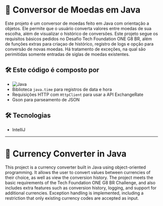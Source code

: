 # 💱 Conversor de Moedas em Java

Este projeto é um conversor de moedas feito em Java com orientação a objetos. Ele permite que o usuário converta valores entre moedas de sua escolha, além de visualizar o histórico de conversões. Este projeto segue os requisitos básicos pedidos no Desafio Tech Foundation ONE G8 BR, além de funções extras para criaçao de histórico, registro de logs e opção para conversão de novas moedas. Há tratamento de exceções, na qual são perimitidas somente entradas de siglas de moedas existentes.  


## 🛠️ Este código é composto por

- ![Java](https://img.shields.io/badge/java-%23ED8B00.svg?style=for-the-badge&logo=openjdk&logoColor=white)
- Biblioteca `java.time` para registros de data e hora
- Requisições HTTP com `HttpClient` para usar a API ExchangeRate
- Gson para parseamento de JSON

## 🛠️ Tecnologias

- IntelliJ

*************** 

# 💱 Currency Converter in Java

This project is a currency converter built in Java using object-oriented programming. It allows the user to convert values between currencies of their choice, as well as view the conversion history. The project meets the basic requirements of the Tech Foundation ONE G8 BR Challenge, and also includes extra features such as conversion history, logging, and support for additional currencies. Exception handling is implemented, including a restriction that only existing currency codes are accepted as input.



  



